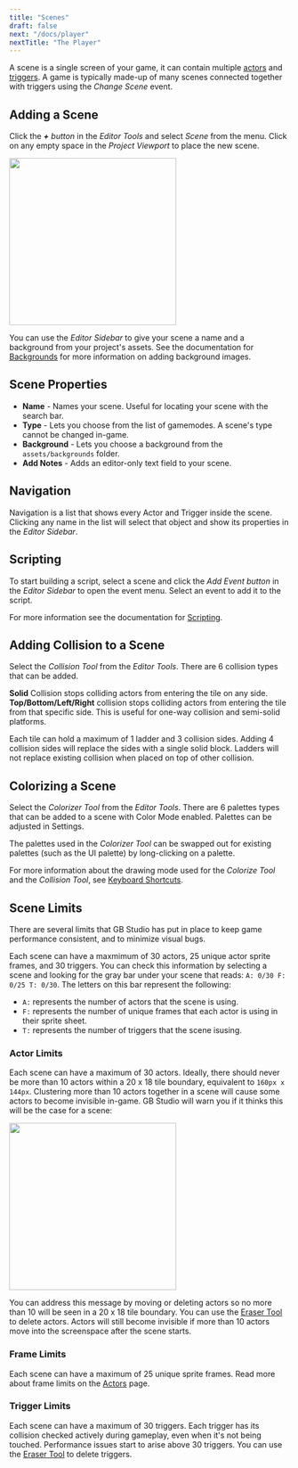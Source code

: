 ```yaml
---
title: "Scenes"
draft: false
next: "/docs/player"
nextTitle: "The Player"
---
```


A scene is a single screen of your game, it can contain multiple [actors](/docs/actors) and [triggers](/docs/triggers). A game is typically made-up of many scenes connected together with triggers using the _Change Scene_ event.

## Adding a Scene
Click the _**+** button_ in the _Editor Tools_ and select _Scene_ from the menu. Click on any empty space in the _Project Viewport_ to place the new scene.

<img src="/img/screenshots/add-scene.gif" style="width:300px"/>

You can use the _Editor Sidebar_ to give your scene a name and a background from your project's assets. See the documentation for [Backgrounds](/docs/backgrounds) for more information on adding background images.

## Scene Properties
- **Name** - Names your scene. Useful for locating your scene with the search bar.
- **Type** - Lets you choose from the list of gamemodes. A scene's type cannot be changed in-game.
- **Background** - Lets you choose a background from the `assets/backgrounds` folder.
- **Add Notes** - Adds an editor-only text field to your scene.

## Navigation
Navigation is a list that shows every Actor and Trigger inside the scene. Clicking any name in the list will select that object and show its properties in the _Editor Sidebar_.

## Scripting
To start building a script, select a scene and click the _Add Event button_ in the _Editor Sidebar_ to open the event menu. Select an event to add it to the script.

For more information see the documentation for [Scripting](/docs/scripting).

## Adding Collision to a Scene
Select the _Collision Tool_ from the _Editor Tools_. There are 6 collision types that can be added.

**Solid** Collision stops colliding actors from entering the tile on any side.  
**Top/Bottom/Left/Right** collision stops colliding actors from entering the tile from that specific side. This is useful for one-way collision and semi-solid platforms.

Each tile can hold a maximum of 1 ladder and 3 collision sides. Adding 4 collision sides will replace the sides with a single solid block. Ladders will not replace existing collision when placed on top of other collision.

## Colorizing a Scene
Select the _Colorizer Tool_ from the _Editor Tools_. There are 6 palettes types that can be added to a scene with Color Mode enabled. Palettes can be adjusted in Settings.

The palettes used in the _Colorizer Tool_ can be swapped out for existing palettes (such as the UI palette) by long-clicking on a palette.

For more information about the drawing mode used for the _Colorize Tool_ and the _Collision Tool_, see [Keyboard Shortcuts](/docs/keyboard-shortcuts).

## Scene Limits
There are several limits that GB Studio has put in place to keep game performance consistent, and to minimize visual bugs.

Each scene can have a maxmimum of 30 actors, 25 unique actor sprite frames, and 30 triggers. You can check this information by selecting a scene and looking for the gray bar under your scene that reads: ``A: 0/30 F: 0/25 T: 0/30``. The letters on this bar represent the following:
- ``A:`` represents the number of actors that the scene is using.
- ``F:`` represents the number of unique frames that each actor is using in their sprite sheet.
- ``T:`` represents the number of triggers that the scene isusing.

### Actor Limits
Each scene can have a maximum of 30 actors. Ideally, there should never be more than 10 actors within a 20 x 18 tile boundary, equivalent to ``160px x 144px``. Clustering more than 10 actors together in a scene will cause some actors to become invisible in-game. GB Studio will warn you if it thinks this will be the case for a scene:  

<img src ="https://user-images.githubusercontent.com/16776042/94731004-03c44100-035c-11eb-917f-c0589052e604.png" style="width:300px"/>  

You can address this message by moving or deleting actors so no more than 10 will be seen in a 20 x 18 tile boundary. You can use the [Eraser Tool](/docs/keyboard-shortcuts/#Game-World) to delete actors. Actors will still become invisible if more than 10 actors move into the screenspace after the scene starts.

### Frame Limits
Each scene can have a maximum of 25 unique sprite frames. Read more about frame limits on the [Actors](/docs/actors/#Frame-Limits) page.

### Trigger Limits
Each scene can have a maximum of 30 triggers. Each trigger has its collision checked actively during gameplay, even when it's not being touched. Performance issues start to arise above 30 triggers. You can use the [Eraser Tool](/docs/keyboard-shortcuts/#Game-World) to delete triggers.
